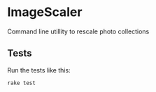 # ImageScaler
Command line utillity to rescale photo collections

## Tests
Run the tests like this:
```
rake test
```